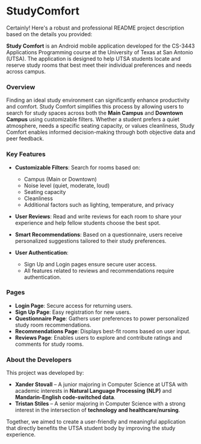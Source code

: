 # StudyComfort
Certainly! Here's a robust and professional README project description based on the details you provided:

**Study Comfort** is an Android mobile application developed for the CS-3443 Applications Programming course at the University of Texas at San Antonio (UTSA). The application is designed to help UTSA students locate and reserve study rooms that best meet their individual preferences and needs across campus.

### Overview

Finding an ideal study environment can significantly enhance productivity and comfort. Study Comfort simplifies this process by allowing users to search for study spaces across both the **Main Campus** and **Downtown Campus** using customizable filters. Whether a student prefers a quiet atmosphere, needs a specific seating capacity, or values cleanliness, Study Comfort enables informed decision-making through both objective data and peer feedback.

### Key Features

* **Customizable Filters**: Search for rooms based on:

  * Campus (Main or Downtown)
  * Noise level (quiet, moderate, loud)
  * Seating capacity
  * Cleanliness
  * Additional factors such as lighting, temperature, and privacy

* **User Reviews**: Read and write reviews for each room to share your experience and help fellow students choose the best spot.

* **Smart Recommendations**: Based on a questionnaire, users receive personalized suggestions tailored to their study preferences.

* **User Authentication**:

  * Sign Up and Login pages ensure secure user access.
  * All features related to reviews and recommendations require authentication.

### Pages

* **Login Page**: Secure access for returning users.
* **Sign Up Page**: Easy registration for new users.
* **Questionnaire Page**: Gathers user preferences to power personalized study room recommendations.
* **Recommendations Page**: Displays best-fit rooms based on user input.
* **Reviews Page**: Enables users to explore and contribute ratings and comments for study rooms.

### About the Developers

This project was developed by:

* **Xander Stovall** – A junior majoring in Computer Science at UTSA with academic interests in **Natural Language Processing (NLP)** and **Mandarin-English code-switched data**.
* **Tristan Stiles** – A senior majoring in Computer Science with a strong interest in the intersection of **technology and healthcare/nursing**.

Together, we aimed to create a user-friendly and meaningful application that directly benefits the UTSA student body by improving the study experience.
